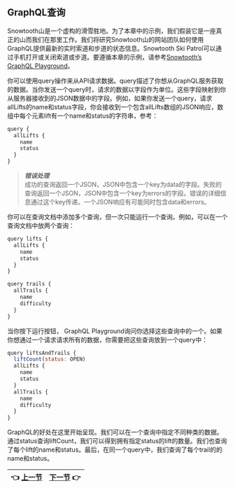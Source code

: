 ## GraphQL查询

Snowtooth山是一个虚构的滑雪胜地。为了本章中的示例，我们假装它是一座真正的山而我们在那里工作。我们将研究Snowtooth山的网站团队如何使用GraphQL提供最新的实时索道和步道的状态信息。Snowtooth Ski Patrol可以通过手机打开或关闭索道或步道。要遵循本章的示例，请参考[Snowtooth’s GraphQL Playground](http://snowtooth.moonhighway.com/)。

你可以使用query操作来从API请求数据。query描述了你想从GraphQL服务获取的数据。当你发送一个query时，请求的数据以字段作为单位。这些字段映射到你从服务器接收到的JSON数据中的字段。例如，如果你发送一个query，请求allLifts的name和status字段，你会接收到一个包含allLifts数组的JSON响应，数组中每个元素lift有一个name和status的字符串，参考：

```javascript
query {
  allLifts {
    name
    status
  }
}
```

> **_错误处理_**  
> 成功的查询返回一个JSON，JSON中包含一个key为data的字段。失败的查询返回一个JSON，JSON中包含一个key为errors的字段。错误的详细信息通过这个key传递。一个JSON响应有可能同时包含data和errors。  

你可以在查询文档中添加多个查询，但一次只能运行一个查询。例如，可以在一个查询文档中放两个查询：

```javascript
query lifts {
  allLifts {
    name
    status
  }
}

query trails {
  allTrails {
    name
    difficulty
  }
}

```

当你按下运行按钮， GraphQL Playground询问你选择这些查询中的一个。如果你想通过一个请求请求所有的数据，你需要把这些查询放到一个query中：

```javascript
query liftsAndTrails {
  liftCount(status: OPEN)
  allLifts {
    name
    status
  }
  allTrails {
    name
    difficulty
  }
}
```

GraphQL的好处在这里开始呈现。我们可以在一个查询中指定不同种类的数据。通过status查询liftCount，我们可以得到拥有指定status的lift的数量。我们也查询了每个lift的name和status。最后，在同一个query中，我们查询了每个trail的的name和status。

| :point_left: [上一节](/ch03_01.md) | [下一节](/ch03_03.md) :point_right: |
| - | - |
